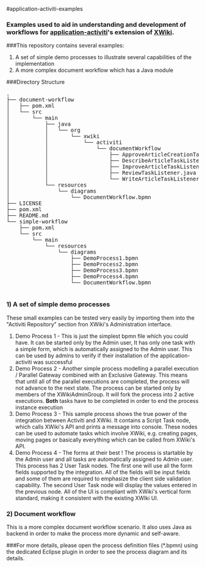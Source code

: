 #application-activiti-examples

### Examples used to aid in understanding and development of workflows for [application-activiti](https://www.google.com)'s extension of [XWiki](http://xwiki.org).

###This repository contains several examples:

1. A set of simple demo processes to illustrate several capabilities of the implementation
2. A more complex document workflow which has a Java module


###Directory Structure

<pre>
.
├── document-workflow
│   ├── pom.xml
│   └── src
│       └── main
│           ├── java
│           │   └── org
│           │       └── xwiki
│           │           └── activiti
│           │               └── documentWorkflow
│           │                   ├── ApproveArticleCreationTaskListener.java
│           │                   ├── DescribeArticleTaskListener.java
│           │                   ├── ImproveArticleTaskListener.java
│           │                   ├── ReviewTaskListener.java
│           │                   └── WriteArticleTaskListener.java
│           └── resources
│               └── diagrams
│                   └── DocumentWorkflow.bpmn
├── LICENSE
├── pom.xml
├── README.md
└── simple-workflow
    ├── pom.xml
    └── src
        └── main
            └── resources
                └── diagrams
                    ├── DemoProcess1.bpmn
                    ├── DemoProcess2.bpmn
                    ├── DemoProcess3.bpmn
                    ├── DemoProcess4.bpmn
                    └── DocumentWorkflow.bpmn

</pre>

### 1) A set of simple demo processes
These small examples can be tested very easily by importing them into the "Activiti Repository" section fron XWiki's Administration interface.

1. Demo Process 1 - This is just the simplest bpmn file which you could have. It can be started only by the Admin user, It has only one task with a simple form, which is automatically assigned to the Admin user. This can be used by admins to verify if their installation of the application-activiti was successful 
2. Demo Process 2 - Another simple process modelling a parallel execution / Parallel Gateway combined with an Exclusive Gateway. This means that until all of the parallel executions are completed, the process will not advance to the next state. The process can be started only by members of the XWikiAdminGroup. It will fork the process into 2 active executions. **Both** tasks have to be completed in order to end the process instance execution
3. Demo Process 3 - This sample process shows the true power of the integration between Activiti and XWiki. It contains a Script Task node, which calls XWiki's API and prints a message into console. These nodes can be used to automate tasks which involve XWiki, e.g. creating pages, moving pages or basically everything which can be called from XWiki's API.
4. Demo Process 4 - The forms at their best ! The process is startable by the Admin user and all tasks are automatically assigned to Admin user. This process has 2 User Task nodes. The first one will use all the form fields supported by the integration. All of the fields will be input fields and some of them are required to emphasize the client side validation capability. The second User Task node will display the values entered in the previous node. All of the UI is compliant with XWiki's vertical form standard, making it consistent with the existing XWIki UI. 
 

### 2) Document workflow

This is a more complex document workflow scenario. It also uses Java as backend in order to make the process more dynamic and self-aware.

###For more details, please open the process definition files (*.bpmn) using the dedicated Eclipse plugin in order to see the process diagram and its details.
